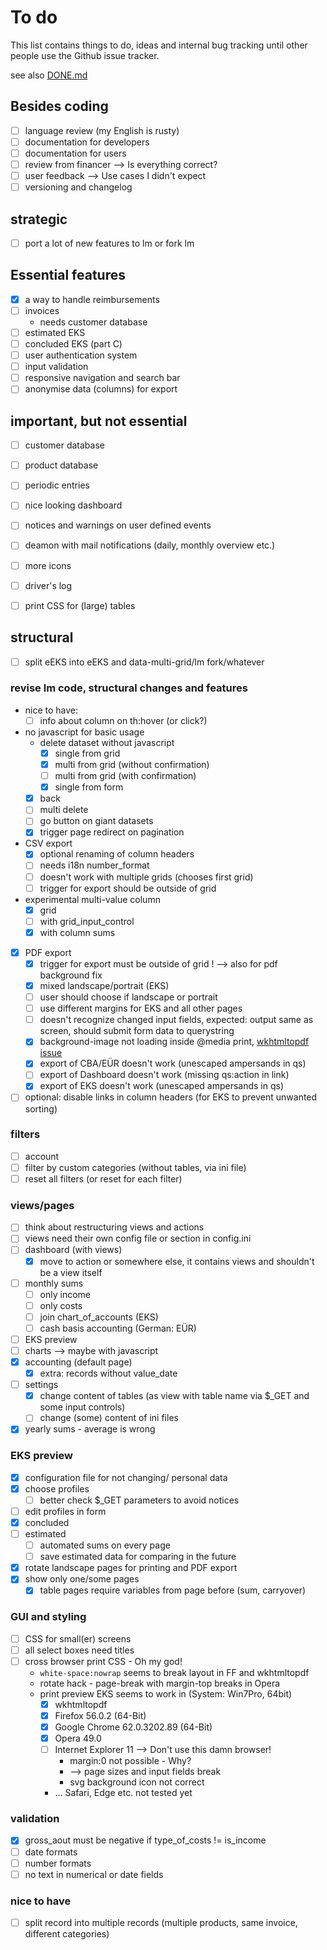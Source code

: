 # To do

This list contains things to do, ideas and internal bug tracking until other people use the Github issue tracker.

see also [DONE.md](DONE.md)

## Besides coding

* [ ] language review (my English is rusty)
* [ ] documentation for developers
* [ ] documentation for users
* [ ] review from financer --> Is everything correct?
* [ ] user feedback --> Use cases I didn't expect
* [ ] versioning and changelog

## strategic

* [ ] port a lot of new features to lm or fork lm

## Essential features

* [x] a way to handle reimbursements
* [ ] invoices
  * needs customer database
* [ ] estimated EKS
* [ ] concluded EKS (part C)
* [ ] user authentication system
* [ ] input validation
* [ ] responsive navigation and search bar
* [ ] anonymise data (columns) for export

## important, but not essential

* [ ] customer database
* [ ] product database
* [ ] periodic entries
* [ ] nice looking dashboard
* [ ] notices and warnings on user defined events
* [ ] deamon with mail notifications (daily, monthly overview etc.)
* [ ] more icons
* [ ] driver's log
* [ ] print CSS for (large) tables


## structural

* [ ] split eEKS into eEKS and data-multi-grid/lm fork/whatever

### revise lm code, structural changes and features

* nice to have:
  * [ ] info about column on th:hover (or click?)
* no javascript for basic usage
  * delete dataset without javascript
    * [x] single from grid
    * [x] multi from grid (without confirmation)
    * [ ] multi from grid (with confirmation)
    * [x] single from form
  * [x] back
  * [ ] multi delete
  * [ ] go button on giant datasets
  * [x] trigger page redirect on pagination
* CSV export
  * [x] optional renaming of column headers
  * [ ] needs i18n number_format
  * [ ] doesn't work with multiple grids (chooses first grid)
  * [ ] trigger for export should be outside of grid
* experimental multi-value column
  * [x] grid
  * [ ] with grid_input_control
  * [x] with column sums
* [x] PDF export
  * [x] trigger for export must be outside of grid ! --> also for pdf background fix
  * [x] mixed landscape/portrait (EKS)
  * [ ] user should choose if landscape or portrait
  * [ ] use different margins for EKS and all other pages
  * [ ] doesn't recognize changed input fields, expected: output same as screen, should submit form data to querystring
  * [x] background-image not loading inside @media print, [wkhtmltopdf issue](https://github.com/wkhtmltopdf/wkhtmltopdf/issues/3126)
  * [x] export of CBA/EÜR doesn't work (unescaped ampersands in qs)
  * [ ] export of Dashboard doesn't work (missing qs:action in link)
  * [x] export of EKS doesn't work  (unescaped ampersands in qs)
* [ ] optional: disable links in column headers (for EKS to prevent unwanted sorting)

### filters

* [ ] account
* [ ] filter by custom categories (without tables, via ini file)
* [ ] reset all filters (or reset for each filter)

### views/pages

* [ ] think about restructuring views and actions
* [ ] views need their own config file or section in config.ini
* [ ] dashboard (with views)
  * [x] move to action or somewhere else, it contains views and shouldn't be a view itself
* [ ] monthly sums
  * [ ] only income
  * [ ] only costs
  * [ ] join chart_of_accounts (EKS)
  * [ ] cash basis accounting (German: EÜR)
* [ ] EKS preview
* [ ] charts --> maybe with javascript
* [x] accounting (default page)
  * [x] extra: records without value_date
* [ ] settings
  * [x] change content of tables (as view with table name via $_GET and some input controls)
  * [ ] change (some) content of ini files
* [x] yearly sums - average is wrong

### EKS preview

* [x] configuration file for not changing/ personal data
* [x] choose profiles
  * [ ] better check $_GET parameters to avoid notices
* [ ] edit profiles in form
* [x] concluded
* [ ] estimated
  * [ ] automated sums on every page
  * [ ] save estimated data for comparing in the future
* [x] rotate landscape pages for printing and PDF export
* [x] show only one/some pages
  * [x] table pages require variables from page before (sum, carryover)

### GUI and styling

* [ ] CSS for small(er) screens
* [ ] all select boxes need titles
* [ ] cross browser print CSS - Oh my god!
  * `white-space:nowrap` seems to break layout in FF and wkhtmltopdf
  * rotate hack - page-break with margin-top breaks in Opera
  * print preview EKS seems to work in (System: Win7Pro, 64bit)
    * [x] wkhtmltopdf
    * [x] Firefox 56.0.2 (64-Bit)
    * [x] Google Chrome 62.0.3202.89 (64-Bit)
    * [x] Opera 49.0
    * [ ] Internet Explorer 11 --> Don't use this damn browser!
      * margin:0 not possible - Why?
      * --> page sizes and input fields break
      * svg background icon not correct
    * ... Safari, Edge etc. not tested yet

### validation

* [x] gross_aout must be negative if type_of_costs != is_income
* [ ] date formats
* [ ] number formats
* [ ] no text in numerical or date fields

### nice to have

* [ ] split record into multiple records (multiple products, same invoice, different categories)